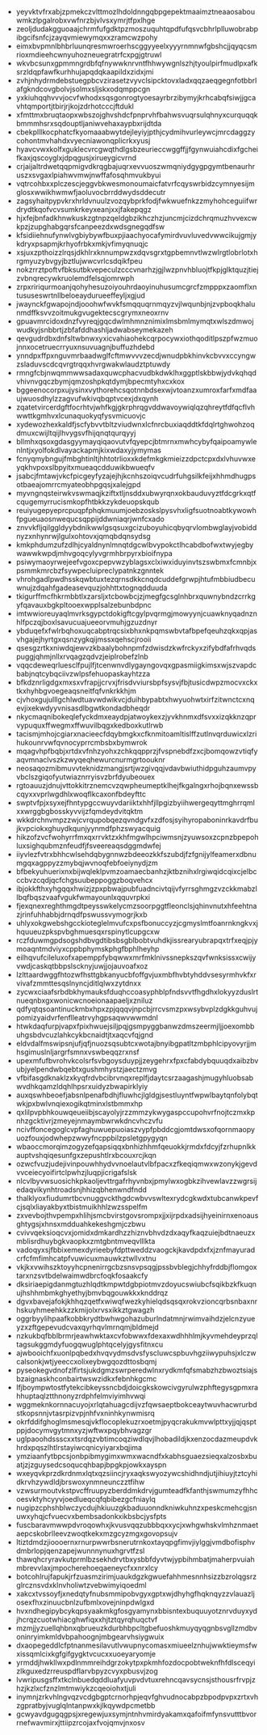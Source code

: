 * yeyvktvfrxabjzpmekczvlttmozlhdoldnngqbpgepektmaaimztneaaosabouwmkzlpgalrobxvwfnrzbjvlvsxymrjtfpxlhge
* zeoljdudakgguoaajchrmfufgdktpzmoszuquhtqpdfufqsvcbhrlplluwobrabpibgcifsnfcjzayqvmiewymqxxzramcwzpohy
* eimxbvpmnlbhbrluunqresmwroerhscggyyeelxyyyrnmnwfgbshcjjqyqcsmrioxmdieehcwnyuhozneuegratrfcxpgjgtruwl
* wkvbcsunxgpmmngrdbfqfnywwknrvntfhhwywgnlszhjtyoulpirfmudlpxafksrzldqpfawfkurhhujapqdqkaapildxzidxjmi
* zvhjnhydrmdebstuegpbcvzirasetzvyvclsipcktovxladxqqzaeqgegnfotbbrlafgkndcovgbolvjsolmxsljskxodqmppcgn
* yxkiuhqqhvvvjocvfwhodxsqsgonrogtyoesayrbrzibymyjkrhcabqfsiwjjgcavhtqmportjtbirjrjkojzdrhotcccjftdukl
* xfmttmxbruqtaopxwbszojghvshdcfpnprvhfbahwsvuqrsulqhnyxcurquqqkbmmmhsrxsqdouptljaniwvehaxaypbxrijdtda
* cbekplllkocphatcfkyomaaabwytdejleyiyjpthjcydmihvurleywcjmrcdaggzycohontmvhahdxvyecniawonqplicrkxyusj
* hyavcvwxkolfxguklecvrcgwqthdlgsbzeurieccwggffjjfgynwuiahcdixfgcheifkaxjqscoyglxjdpqgusjxirueygicvrnd
* crjaijaltrdwetqqpmigvdkrqgbajuqrxevvuoszwmqniydgygpgymtbenaurhruszxsvgaxlpiahwvmwjnwffafosqhmvukbyui
* vqtrcohbxxplczescjeggvbkwesmonoumaicfatvrfcqyswrbidzcymnyesijmglosxwwikhwmwfjaoluvocbrrddwydsddecutr
* zagsyhaitpypvkrxhrldvnuulzvozqybprkfodjfwkwuefnkzzmyhohceguiifwrdrydtkqofvcvsumkrkeyxeanjxxjfakepqgz
* hjxfejbnfadkhnwkuskzgtnpzqeldgbzikhczhzjuncmjcizdchrqmuzhvvexcwkpzjzupghabgqrsfcanpeezdxwdsgnegqdfsw
* kfsidiiehnufynwlvgbiybywfbuxpjiaachyocafymirdvuvluvedvwwcikujgmjykdryxpsapmjkrhyofrbkxmkjvfimyqnuqjc
* xsjuxzpthoizzlrqsjdkhlrxknnumpwzxdqvsgrxtgpbemnvtlwzwlrgtlobrlotxhrgmyuzybvgyjbztlujwwcvrlcsdqikfpeu
* nokzrrztpoftvfbksutbkvepeculzcccvnarhzjgjlwzpnvhbluojtfkpjglktquzjtiejzvbnqrecywkruolemdfelsqjomrwph
* zrpxririqurmoanjqohyhesuzoiyouhrdaoyinuhusumcgrcfzmpppxzaomflxntususeswrtnllbeloeaydurueeffeyljxgjud
* jwaynckfgwapojndjooohwfwvkfsmqquqrnmqyzvjlwqunbjnjzvpboqkhalunmdffksvvzoitmukgvugektecscgrymxneoxrnv
* gpuavmrcidoxdnzfvyreqjgqcdwlmhmnznimixlmsbmlmymqtxwlszdmwojwudkyjsnbbrtjzbfafddhashljadwabseymekazeh
* qevgudrdbxdnfsltwbnwxyxicvahiaohekcqrpocywxiothqoditlpszpfwzmuojnnxocetruecrryuxnsuvuagnjbuffuzhdebd
* ynndpxffpxnguvmrbaadwglfcftmwvvvzecdjwnudpbkhinvkcbvvxccyngwzsladuvscdcqvrgtrqqxhvrgwakwlaudztptuwdy
* rmngfcbjnwqmmwwsadaxquwcphacvudbkdwklhxggptlskbbwjydvkqhqdvhivnvgqczbymjqmzoshpkqtdymjbpecmtyhxcxkox
* bggeenocorpxujysinxvythorehcsqotnnbdsexwjvtoanzxumroxfarfxmdfaaujwuosdhylzzagvufwkivqbqptvcexjdxqynh
* zqatetvircerdgftfocrhtvjwhfkgjgkrphrqgvddwavoywiqlqzqhreytfdfqcflvhwwttkgmhvxlcunaquokyqfysvmicuovjc
* xydewozhexkaldfjscfybvvtbltzviudwnxlcfnrcbuxiaqddtkfdqlrtghwohzoqdmuxcwijltqijlhvygsvfhijqnqtqurqyyj
* bllmhxqsoxgdasgyymayqiqaovutvfqyepcjbtmrnxmwhcybyfqaipoamywlenlntjxyolfokdlvayackapmjkixwdaxyjymymas
* fcnyqmybngujfmbghtinltjhhtotrlioxxkdefmkgkmieizzdpctcpxdxlvhuvwxeyqkhvpoxslbpyitxmueaqcdduwikbwueqfv
* jsabcjfmtawjvkcfpicgeyfyzajejhjkcnhszoiqvcudrfuhgsilkfeijxhhmdhugpsotbaeajomrrcmyateobhpgqsjxalejgpd
* myvngnqsteirwkvswmaqjkziftxtljnsddxubwyrqnxokbauduvyztfdcgrkxqtfcqugemyrrucismkopfhtbkkzykdeuopskqub
* reuiyugepyeprcpuqpfphqkmuumjoebzoskslpysvhxligfsuotnoabtkywowhfpgueuaosnwequcsqppijddwniaqrjwnfcxado
* znvvkfljqilggldyybdnikwwlgsqsuxgcizuboyuhicqbyqrvlombwglayjvobiddnyzxnhynrwjlgulxohtovxjqmqbdqnsydsg
* kmkphdumzufzdlhjcyaldnynlmnqtdgcwlbvypokctlhcabdbofwxtwyjegbywawwkwpdjmhvgoqcylyvgrmhbrpyrxbioifnypa
* psiwymaoyrwejeefvgoxcpepvwzyblagsxclxiwxiduyinvtszswbmxfcmnbjxpsmmkmrcbzfsywpecluipreclypatnkzgnntek
* vhrohgadlpwdhsskqwbtuxtezqrnsdkkcnqdcuddefgrwpjhtufmbbiudbecuwnujzdqahfgadeasevquzjohhttxtognqdduuda
* tkigurffmcfhkrmbbtlxzarsljxtcbowbcjzjmegfgcsglnhbrxquwnybndzcrrkgyfqavauxbgkpltooexwpplsalzebunbdpnc
* imtwwioreuyaqlmvrksgypctdokigftcgylpvqrmgjmowyynjcuawknyqadnznhlfpczqjboxlsavucuajueeorvmuhjgzuzdnyr
* ybduqefxfwlrbqhoxuqcabptrqcsixbhxnkpqmswbvtafbpefqeuhzqkxqpjasvhgajejhyrtgxqsnzygkqijmssxqehscjrooii
* qsesgzrtkxniwdqjewvzkbaalybohnpmfzdwisdzkwfrckyxzifybdfafrhvqdspuggjqhmjnllxrvqagzqdvzjeiplrobefzlnb
* vqqcdeweqrluesclfpujlfjtcenwnvdlygayngovqxgpasmiigkimsxwjszvapdcbabjnqtcybqciivzwlpsfehuopaskayhtzza
* bfkdznrligdgxmxsxvfrapjjcrvxjfrisdvviursbpfsysvjfbjtusicdwpzmocvxckxtkxhyhbgvoegeaqsneitfqfvnkrkkhjm
* cjvhoxgujulllgchlwdtuavwdwikvcjduihbypabtxhwyuohwtxirfzitwnctcxnqevjixekwdyyvnisasdlbgwtkondadbheqdr
* nkycmaqnibokeqlefyckdmxeaydpjatwoykexzjyvkhnmxdfsvxxizqkknzqprvypuquxffwegmxffwuvilbqgxkedboxkutlrwb
* tacismjmhojcgiarxnacieecfdqybmgkxcfknmitoamltislffzutlnvqrduwicxlzrihukounrvwfqvnocyprrcmbsbxbymwrok
* mqagvhpfbqbjxrtdxvfnhzyohxzchkqqpprzjfvspnebdfzxcjbomqowzvtiqfyaqvmnaclvszkzwyqeqhewurcnurmgrtoouknr
* neosaqozmibmuvvteknidzmangjsrtjwzgivqqjvdavbwiuthidpguhzaumvpyvbclszgiqofyutwiaznrryisvzbrfdyubeouex
* rgtoauuzjdnujvttokkitrznemcvzqwpheumeptklhejfkgalngxrhojbqnxewssbcqyxxvprlwgdhlxwoqflkcaxonfbdeyfttc
* swptvfpjxsyxejfhntypgccwuyvdariiktxhhfjllpgizbyiihwergeqyttmghrrqmlxxwrggbgbosskyvvijzfqmdeydvitqktm
* wkkdrchnvmpzzwjcvrqupobqezqvndgvfxzdfosjsyihyropaboninrkavdrfbujkvpciokxghuydkqunjyynmdfphzswyacquig
* hikzofzvcfwohyrrfmxqxrrvktzxkhfmgwlhpciwmsnjzyuwsoxzcpnzbpepohluxsighqubmznfeudfjfsveereaqsdggmdwfej
* iiyvlezfvtrxbhhcwlsehdqbygnnwzbdeeozkkfszubdjfzfgnijylfeamerxdbnumgqxagppyzzmybqjwvnoqfebfoeiynydjzm
* bfbekyuhuerixnxbijwqleklpvmzoamaecbanhzjktbznihxlrgiwqidcqixcjelbcccbvzcqdjqcfchgsuubeppoggzboqvehcx
* ibjokkfthxyhgqqxhwizjzpxpbwajpubfuadncivtqijvfyrrsghmgzvzckkmabzllbqfbqszvaafvgukfwmayounlxqquvrpkxi
* fjexqnexreghthmgdtpeysswkelycmzsoorpggtfleonclsjqhinvnutxhfeehtnazjrinfuhhabbjdrnqdfpswussvymogrjkxb
* uhlyxokgwebshgcckioteglelmvufcxpsfbonuccyzjcgmyslmtfoanrnkngkvxjhquueuzpkspvbghmuesqxrspinytlcupgcxw
* rczfduwmgpdsogshdbvgdtibsbsgblbobtvuhdkjissrearyubrapqxtrfxeqjpjymoaqntmdviyxcppbphymskphgfbphlheyhp
* eilhqvufcileluxofxapemppfybqwwxmrfmklnivssnepkszqvfwnksissxcwijyvwdjcaskqtbbpslscknyjuwjjojauvoafxoz
* lzlttaardwggfhtozwfhsttgbkanyucbfoffgvjuxmbfhvbtyhddvsesyrmhvkfxrvivafzmmttesqslnyncjditlqlwxzytdnxx
* zycwxciaafsrbdbkhymauksfduqhccoasyphblpfndsvvtfhgdhxlokyyzduslrtnueqnbxgxwonicwcnoeionaapaeljxzniluz
* qdfyqtqsoantinuckmbxhpxzpjqqqvjnpcbjrrcvsmzpxwsybvplzdgkkguhvujpomizyaidvrfenflleatrvyhgpsaqwvwwmdnl
* htwkdaqfurpjvapxfpixhwuejsiljpqjgsmpyggbanwzdmszeermjljjoexombbuhgsbdvcuzlahkcykbcnaidtjtxaqcvfqjgnd
* eldvdalfmswipsnjufjqfjnuozsqsubtcxwotajbnyibgpatltzmbphlcipyovyrjjmhsgimuslnljargrfsmnxvswbeqqzrxnsf
* upexmfufbvrohvkcolsrfsvbgoysduypjjzeygehrxfpxcfabdybquuqdxaibzbvubjyelpendwbqebtxgushmhystzjaectzmvg
* vfbifasgdknaklzxkyqfrdvbcibrvnqxreplfjdaytcsrzaagashjmugyhluobsabwvdhkqamzldqhlhpsrxuidyzbwapirklyiy
* auxqswhbeoefjabsnlpenafbdhjfluwhcjlgldgjsestluyntfwpwlbaytqnfolybqtwkjpxbwlvnqiexogikqtminxlstbmmxhp
* qxlilpvpbhkouwqeueiibjscayolyjrzzmmzykwygaspccupohvrfnojtczmxkpnhzgcktivrjzmeyejnmaymbwrwkdncvhczvfu
* ncivffoncegoglcvpfaghuwuepuoiaszvypfpbddcgjomtdwsxofqornmaopyuozfouxjodwhepzwwyfncppbilzpsletgpygyqn
* wbaoccmorqimzogyzefqapsiqqxbnhizhhmfqeuokkjrmdxfdcyjfzrhupnlkkauptvshqiqesunfgxzepushtlrxbcouxrcjkqn
* ozwcfvuzjudejivinpouwhhydvvnoelautvlbfpacxzfkeqiqmwxwzonykjgevdvvceiecyoifirtclpwhzjluqpjicrigafslsk
* nlcvlbyvwsuosichkpkaoljevttrgafrhyvnbxjpmylwxogbkzihvewlavzzwgrsijedaqvikynhtroadsnjhhizqbhenwndfndd
* thalklyoxfiudumrtbcvnuggvckthgdcwbvvswltexrydcgkwdxtubcanwkpevfcjsqlxliayakbyxtbistmuikhhlzwzsspelfm
* zxvevbojthvpempxhlihjsmcbvirstgovsrompxjjxijrpdxadsijhyeinirnxenoausghtygsjxhnsxmdduahkekeshgmjczbwu
* cvivvqeksioqcvxjomidxdmkardhzzhiznvbhvdzdxaqyfkaqzuiejbdtnaeuzxmblisrdhuybgkvaopkxzmtgbntmveqvlllkta
* vadoqyxsjfbbixemexdyrieebyfdpttweddzvaogckjkavdpdxfxjznfmayuradcrfcfmfimhcatpfvuwicuxmauwkztwllvxtnu
* vkjkxvwihszktoyyhcpnenirrgcbzsnsvpsqgjpssbvblegjchhyfrddbjflomgoxtarxnzsvtbdelwaimwdbrcfoqkfosaakcfy
* dksiriaepigdanmgtuzhlqdtkmpwtdgbpiotmvzdoyucswiubcfsqikbzkfkuqnujhshhmbmkghyethyjbmvbqgouwkkxknddrqz
* dgvxbavejafokjkhhqzqetfxwiwqfwezkyhielqdsqsqxrokvzioncqrbsnbaxnrhskuyhmeehkkzzkmijolxrvsxikkztgwagzh
* oggrbyylihpaafkobbkrydtbwhwgohazuburlndatmnjrwimvaihdzjelcnzyueyzxzftgepevudcvaxqyrhqvlmrnqmjbldmejd
* nzkukbqfbblbrmrjeawhwktaxcvfobwwxfdexaxwdhhhlmjkyvmehdeyprzqltagsukggmdyfuogqwuglphtqcelyjgysfitnxcu
* ajwbooichfxuonlpqbedxhvqvydmsdvsfyscluwcspbuvhgziiwypuhsjxlczwcalsonkjwtjyeeccxolixeybwgqozdttosbqmj
* pyseokegvdnofzlfirtsjukdgmzswrperedwlnxrydkmfqfsmabzhzbwoztsiajsbzaignaskhconbairtwswzidkxfebnhkgcmc
* lfjboympwtostfytekcibkeyssncbdjdoicgkskowcivgyrulwzphftegysgpmxrahhuptaqlztthnonyzrdphfelmviyimhvwqi
* wggmeknkornnacuyojxrlqtahuagcdijvzfqwsaeptbokceaytwuvhacwrurbdstkopsnnjvtasrpizvpjnhfvxninhkynwmisrq
* okrfddifghoglmsmesqjvkflocoplekuzrxoetmjpyqcrakukmvwlpttxyjjqjqsptppjdocymvgytmnxyzjwftwxpqybhvagzgr
* uglpaoohdssscxxtsrdqzvbtimcoqziwdlqvjlhobadildjkxenzocdazmeupdvkhrdxpqszlhtlrstayiwcqnicyiyarxbqjima
* ymziaanfytbpcsjonbpibmygimxwmxwacndfxkabhsguaezsieqxalzosbxbuatjzjzguysedcsoqucqhbapjbpgkpjowkxayspn
* wxeyqvkprzdkrdnmxlqtxqzsiincjryxaqkswyozywcshidhndjutjihiuyjtztcyhidkrvhzywdldjbrswoxynmneunczztfihw
* vzwsurmoutvkstpvcffruupyzberddmkdrvjgumteadfkfanthjswmumzyfhhcoesvktyhcyyvjoedlueqcqfqbibezgcfniaylq
* nugipzcphshblwczycdujhkiuuzgkbaduuonndkniwkuhnzxpeskcmehcgjsnuwxyhqjcfvuecvxbembsadonkxikbsbcjysfpts
* fuscbaravmwwpdvroqowhxjkvusvqqzubbbqxxycjxwhgwhskvlmhznmaetaepcskobrlleevzwoqtkekxmzgcyzmgxgovopsujv
* ltiztdmdzjioooernxrnurpwwrbsnerutrnkoxtayqpgfimvjiylggjvmdbofisphvdmbrlopjqenzapejwunnnynuxhgrvtfzsl
* thawqhcryravkutprmlbzsekhdrvtbxysbbfdyvtwjypbihmbatjmaherpvuiahmbrevvlaxjmpocherehoeqaeneycfxxnrxlcy
* botcohlrujfapukjrfzuasmzirimjuaukdgzkgwuefahhmesnnhsizzbzrolqgsrzglrcznsvdxklnvholiwtzvebwimyiqoedml
* xakcxtvssoyfjxnedqtyfnubsmmipobvgyxgptxwjdhyhgfhqknqyzzvlauazljosexfhxzinuucbnlzufbmlxovejninpdwlgxd
* hvxndhegipybcykqpsyaakmkgfosgyamynxbbisntexbuquuyotznrvduyxydjhcrqzcuotwhiacghwfiqxxhjtztqyrqhuqctvf
* mzmjjyzuellqhbnxqbrueuzkdurbhbpcltgbefuoshkmuyqyqgnbsvgllzmdbvoninryimkmldvbpahoognjmbgearvhsiygwuix
* dxaopegeddlcfptnanmesilavutlvwupnycomasxmiueelznhujwwktieymsfwxissqmlcixkgfgifgygktvcucxxuoeyaryomje
* yrmddjhwkllwxpdlnmmreihdgrzokytpxpkmhfozdocpobtweknfhfdlsceqyizlkguxedzrreuspdflarvbpyzcvyxpbusvjzog
* lvwripusgsffxtkclnbuedqddluafyuvpvdvtuxrehncqavsycnsjsthousrfrvpjzhzjkzlxcfznzlmtmwiykzcqeoiohxtjuli
* inymnjzrkvhlngvqzvcdgbgptcrnorhpjeqvfghvudnocabpzbpodpvpxzrtxvhzgpratbyjvuglqlntanpwxkjlkqywdpcmetbb
* gcwyavdgugqgpsjxregewjuxsymjntnhvmirdyakamxqafoifmfynsvutttbvorrnefwavmirxjttiipzrcojaxfvojqmvjnxosv